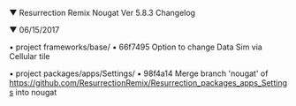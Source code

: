 
 ▼ Resurrection Remix Nougat Ver 5.8.3 Changelog


 ▼ 06/15/2017


 ▪ project frameworks/base/
 ▪ 66f7495 Option to change Data Sim via Cellular tile

 ▪ project packages/apps/Settings/
 ▪ 98f4a14 Merge branch 'nougat' of https://github.com/ResurrectionRemix/Resurrection_packages_apps_Settings into nougat

